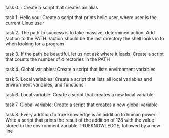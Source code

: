  task 0. <o>: Create a script that creates an alias

 task 1. Hello you: Create a script that prints hello user, where user is the current Linux user

 task 2. The path to success is to take massive, determined action: Add /action to the PATH. /action should be the last directory the shell looks in  to when looking for a program

 task 3. If the path be beautiful, let us not ask where it leads: Create a script that counts the number of directories in the PATH

 task 4. Global variables: Create a script that lists environment variables
 
 task 5. Local variables: Create a script that lists all local variables and environment variables, and functions

 task 6. Local variable: Create a script that creates a new local variable

 task 7. Global variable: Create a script that creates a new global variable

 task 8. Every addition to true knowledge is an addition to human power: Write a script that prints the result of the addition of 128 with the value  stored in the environment variable TRUEKNOWLEDGE, followed by a new line

